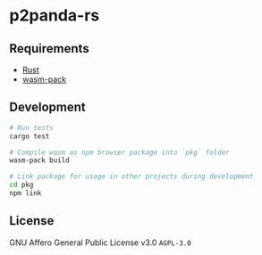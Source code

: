 # p2panda-rs

## Requirements

* [Rust](https://www.rust-lang.org/learn/get-started)
* [wasm-pack](https://rustwasm.github.io/wasm-pack/installer/)

## Development

```bash
# Run tests
cargo test

# Compile wasm as npm browser package into `pkg` folder
wasm-pack build

# Link package for usage in other projects during development
cd pkg
npm link
```

## License

GNU Affero General Public License v3.0 `AGPL-3.0`
